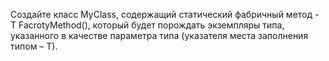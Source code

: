 Создайте класс MyClass<T>, содержащий статический фабричный метод -  T FacrotyMethod(), который будет порождать экземпляры типа, указанного в качестве параметра типа (указателя места заполнения типом – Т). 
